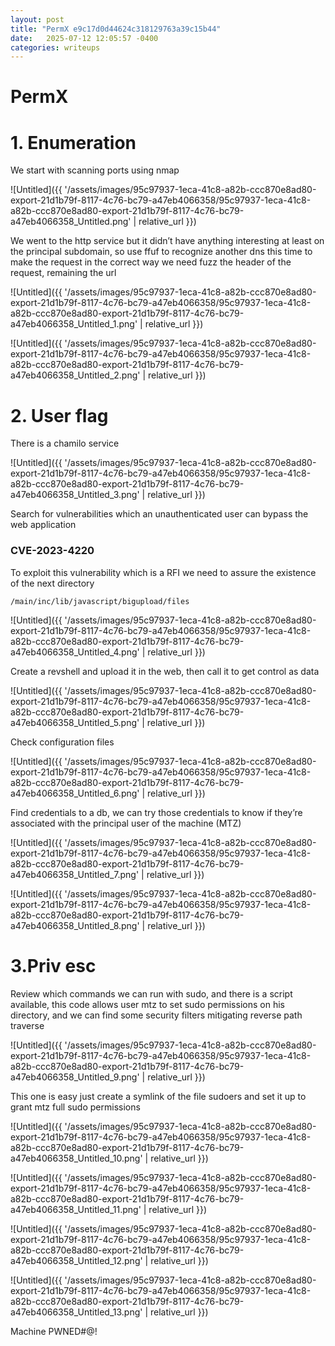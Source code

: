 ```yaml
---
layout: post
title: "PermX e9c17d0d44624c318129763a39c15b44"
date:   2025-07-12 12:05:57 -0400
categories: writeups
---
```


# PermX

# 1. Enumeration

We start with scanning ports using nmap

![Untitled]({{ '/assets/images/95c97937-1eca-41c8-a82b-ccc870e8ad80-export-21d1b79f-8117-4c76-bc79-a47eb4066358/95c97937-1eca-41c8-a82b-ccc870e8ad80-export-21d1b79f-8117-4c76-bc79-a47eb4066358_Untitled.png' | relative_url }})

We went to the http service but it didn’t have anything interesting at least on the principal subdomain, so use ffuf to recognize another dns this time to make the request in the correct way we need fuzz the header of the request, remaining the url

![Untitled]({{ '/assets/images/95c97937-1eca-41c8-a82b-ccc870e8ad80-export-21d1b79f-8117-4c76-bc79-a47eb4066358/95c97937-1eca-41c8-a82b-ccc870e8ad80-export-21d1b79f-8117-4c76-bc79-a47eb4066358_Untitled_1.png' | relative_url }})

![Untitled]({{ '/assets/images/95c97937-1eca-41c8-a82b-ccc870e8ad80-export-21d1b79f-8117-4c76-bc79-a47eb4066358/95c97937-1eca-41c8-a82b-ccc870e8ad80-export-21d1b79f-8117-4c76-bc79-a47eb4066358_Untitled_2.png' | relative_url }})

# 2. User flag

There is a chamilo service

![Untitled]({{ '/assets/images/95c97937-1eca-41c8-a82b-ccc870e8ad80-export-21d1b79f-8117-4c76-bc79-a47eb4066358/95c97937-1eca-41c8-a82b-ccc870e8ad80-export-21d1b79f-8117-4c76-bc79-a47eb4066358_Untitled_3.png' | relative_url }})

Search for vulnerabilities which an unauthenticated user can bypass the web application

### CVE-2023-4220

To exploit this vulnerability which is a RFI we need to assure the existence of the next directory

`/main/inc/lib/javascript/bigupload/files`

![Untitled]({{ '/assets/images/95c97937-1eca-41c8-a82b-ccc870e8ad80-export-21d1b79f-8117-4c76-bc79-a47eb4066358/95c97937-1eca-41c8-a82b-ccc870e8ad80-export-21d1b79f-8117-4c76-bc79-a47eb4066358_Untitled_4.png' | relative_url }})

Create a revshell and upload it in the web, then call it to get control as data

![Untitled]({{ '/assets/images/95c97937-1eca-41c8-a82b-ccc870e8ad80-export-21d1b79f-8117-4c76-bc79-a47eb4066358/95c97937-1eca-41c8-a82b-ccc870e8ad80-export-21d1b79f-8117-4c76-bc79-a47eb4066358_Untitled_5.png' | relative_url }})

Check configuration files

![Untitled]({{ '/assets/images/95c97937-1eca-41c8-a82b-ccc870e8ad80-export-21d1b79f-8117-4c76-bc79-a47eb4066358/95c97937-1eca-41c8-a82b-ccc870e8ad80-export-21d1b79f-8117-4c76-bc79-a47eb4066358_Untitled_6.png' | relative_url }})

Find credentials to a db, we can try those credentials to know if they’re associated with the principal user of the machine (MTZ)

![Untitled]({{ '/assets/images/95c97937-1eca-41c8-a82b-ccc870e8ad80-export-21d1b79f-8117-4c76-bc79-a47eb4066358/95c97937-1eca-41c8-a82b-ccc870e8ad80-export-21d1b79f-8117-4c76-bc79-a47eb4066358_Untitled_7.png' | relative_url }})

![Untitled]({{ '/assets/images/95c97937-1eca-41c8-a82b-ccc870e8ad80-export-21d1b79f-8117-4c76-bc79-a47eb4066358/95c97937-1eca-41c8-a82b-ccc870e8ad80-export-21d1b79f-8117-4c76-bc79-a47eb4066358_Untitled_8.png' | relative_url }})

# 3.Priv esc

Review which commands we can run with sudo, and there is a script available, this code allows user mtz to set sudo permissions on his directory, and we can find some security filters mitigating reverse path traverse

![Untitled]({{ '/assets/images/95c97937-1eca-41c8-a82b-ccc870e8ad80-export-21d1b79f-8117-4c76-bc79-a47eb4066358/95c97937-1eca-41c8-a82b-ccc870e8ad80-export-21d1b79f-8117-4c76-bc79-a47eb4066358_Untitled_9.png' | relative_url }})

This one is easy just create a symlink of the file sudoers and set it up to grant mtz full sudo permissions

![Untitled]({{ '/assets/images/95c97937-1eca-41c8-a82b-ccc870e8ad80-export-21d1b79f-8117-4c76-bc79-a47eb4066358/95c97937-1eca-41c8-a82b-ccc870e8ad80-export-21d1b79f-8117-4c76-bc79-a47eb4066358_Untitled_10.png' | relative_url }})

![Untitled]({{ '/assets/images/95c97937-1eca-41c8-a82b-ccc870e8ad80-export-21d1b79f-8117-4c76-bc79-a47eb4066358/95c97937-1eca-41c8-a82b-ccc870e8ad80-export-21d1b79f-8117-4c76-bc79-a47eb4066358_Untitled_11.png' | relative_url }})

![Untitled]({{ '/assets/images/95c97937-1eca-41c8-a82b-ccc870e8ad80-export-21d1b79f-8117-4c76-bc79-a47eb4066358/95c97937-1eca-41c8-a82b-ccc870e8ad80-export-21d1b79f-8117-4c76-bc79-a47eb4066358_Untitled_12.png' | relative_url }})

![Untitled]({{ '/assets/images/95c97937-1eca-41c8-a82b-ccc870e8ad80-export-21d1b79f-8117-4c76-bc79-a47eb4066358/95c97937-1eca-41c8-a82b-ccc870e8ad80-export-21d1b79f-8117-4c76-bc79-a47eb4066358_Untitled_13.png' | relative_url }})

Machine PWNED#@!

<script src="{{ '/assets/js/matrix-overlay.js' | relative_url }}"></script>
